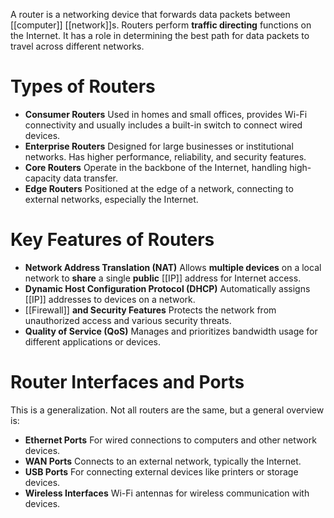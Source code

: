 A router is a networking device that forwards data packets between [[computer]] [[network]]s. Routers perform **traffic directing** functions on the Internet. It has a role in determining the best path for data packets to travel across different networks.

# Types of Routers

- **Consumer Routers**
    Used in homes and small offices, provides Wi-Fi connectivity and usually includes a built-in switch to connect wired devices.
- **Enterprise Routers**
     Designed for large businesses or institutional networks. Has higher performance, reliability, and security features.
- **Core Routers**
     Operate in the backbone of the Internet, handling high-capacity data transfer.
- **Edge Routers**
     Positioned at the edge of a network, connecting to external networks, especially the Internet.

# Key Features of Routers

- **Network Address Translation (NAT)**
    Allows **multiple devices** on a local network to **share** a single **public** [[IP]] address for Internet access.
- **Dynamic Host Configuration Protocol (DHCP)**
     Automatically assigns [[IP]] addresses to devices on a network.
- [[Firewall]] **and Security Features**
     Protects the network from unauthorized access and various security threats.
- **Quality of Service (QoS)**
     Manages and prioritizes bandwidth usage for different applications or devices.

# Router Interfaces and Ports
This is a generalization. Not all routers are the same, but a general overview is:
- **Ethernet Ports**
    For wired connections to computers and other network devices.
- **WAN Ports**
     Connects to an external network, typically the Internet.
- **USB Ports**
     For connecting external devices like printers or storage devices.
- **Wireless Interfaces**
     Wi-Fi antennas for wireless communication with devices.
